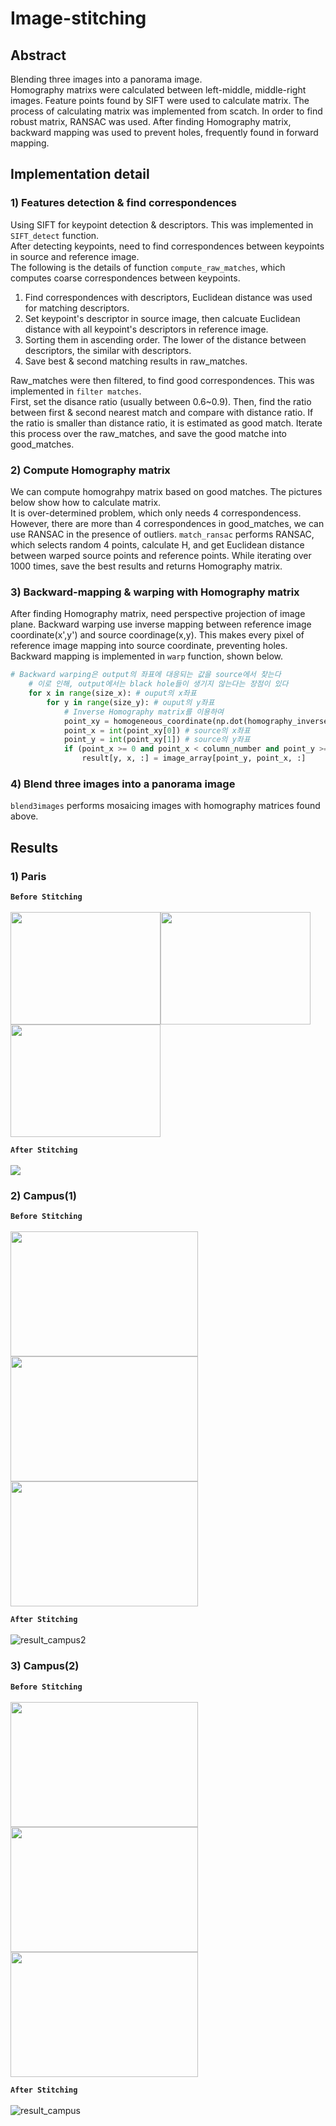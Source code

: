 # Image-stitching

## Abstract
Blending three images into a panorama image. <br>
Homography matrixs were calculated between left-middle, middle-right images.
Feature points found by SIFT were used to calculate matrix. The process of calculating matrix was implemented from scatch. 
In order to find robust matrix, RANSAC was used. After finding Homography matrix, backward mapping was used to prevent holes, frequently found in forward mapping.

## Implementation detail

### 1) Features detection & find correspondences 
Using SIFT for keypoint detection & descriptors. This was implemented in ```SIFT_detect``` function.<br>
After detecting keypoints, need to find correspondences between keypoints in source and reference image.<br>
The following is the details of function ```compute_raw_matches```, which computes coarse correspondences between keypoints.<br>
1) Find correspondences with descriptors, Euclidean distance was used for matching descriptors.<br>
2) Set keypoint's descriptor in source image, then calcuate Euclidean distance with all keypoint's descriptors in reference image.<br>
3) Sorting them in ascending order. The lower of the distance between descriptors, the similar with descriptors. 
4) Save best & second matching results in raw_matches.

Raw_matches were then filtered, to find good correspondences. This was implemented in ```filter matches```. <br>
First, set the disance ratio (usually between 0.6~0.9). Then, find the ratio between first & second nearest match and compare with distance ratio.
If the ratio is smaller than distance ratio, it is estimated as good match. Iterate this process over the raw_matches, and save the good matche into good_matches.

### 2) Compute Homography matrix 
We can compute homograhpy matrix based on good matches. The pictures below show how to calculate matrix. <br>
It is over-determined problem, which only needs 4 correspondencess. However, there are more than 4 correspondences in good_matches, we can use RANSAC in the presence of outliers. ```match_ransac``` performs RANSAC, which selects random 4 points, calculate H, and get Euclidean distance between warped source points and reference points. While iterating over 1000 times, save the best results and returns Homography matrix. 

### 3) Backward-mapping & warping with Homography matrix
After finding Homography matrix, need perspective projection of image plane. Backward warping use inverse mapping between reference image coordinate(x',y') and source coordinage(x,y). This makes every pixel of reference image mapping into source coordinate, preventing holes. Backward mapping is implemented in ```warp``` function, shown below.
```python
# Backward warping은 output의 좌표에 대응되는 값을 source에서 찾는다
    # 이로 인해, output에서는 black hole들이 생기지 않는다는 장점이 있다
    for x in range(size_x): # ouput의 x좌표
        for y in range(size_y): # ouput의 y좌표
            # Inverse Homography matrix를 이용하여 
            point_xy = homogeneous_coordinate(np.dot(homography_inverse, [[x+ offset_x], [y+offset_y], [1]]))
            point_x = int(point_xy[0]) # source의 x좌표
            point_y = int(point_xy[1]) # source의 y좌표
            if (point_x >= 0 and point_x < column_number and point_y >= 0 and point_y < row_number): # output 영역 안에서만 정의
                result[y, x, :] = image_array[point_y, point_x, :]
```
### 4) Blend three images into a panorama image
```blend3images``` performs mosaicing images with homography matrices found above. 
## Results
### 1) Paris
**```Before Stitching```** <br><br>
<img src="https://user-images.githubusercontent.com/50229148/209268114-94392358-aff3-49fe-9ab3-93dbc601a328.jpg" width="240" height="180"><img src="https://user-images.githubusercontent.com/50229148/209268230-37b06945-dba9-4676-9432-cff3f68d0978.jpg" width="240" height="180"><img src="https://user-images.githubusercontent.com/50229148/209268316-78170989-36e3-4a01-8a77-9109860d5955.jpg" width="240" height="180">

**```After Stitching```** <br><br>
<img src="https://user-images.githubusercontent.com/50229148/209268013-698ef979-98a4-459f-a981-b5553a107256.jpg"><br>

### 2) Campus(1) 
**```Before Stitching```** <br><br>
<img src="https://user-images.githubusercontent.com/50229148/209268707-26f9186c-5e89-4be8-a813-d07e42800885.png" width="300" height="200"><img src="https://user-images.githubusercontent.com/50229148/209268722-a783d2b5-c8e6-4f4e-8d9d-c11e492a6fe3.png" width="300" height="200"><img src="https://user-images.githubusercontent.com/50229148/209268754-b94adbc3-d49b-4458-9a73-9fa8cfc62688.png" width="300" height="200">

**```After Stitching```** <br><br>
![result_campus2](https://user-images.githubusercontent.com/50229148/209268606-806e3559-aca5-4f2b-8c32-e210bee17ed2.jpg)

### 3) Campus(2)
**```Before Stitching```** <br><br>
<img src="https://user-images.githubusercontent.com/50229148/209268879-a980fac0-090f-4cbd-960e-b764b73f528c.png" width="300" height="200"><img src="https://user-images.githubusercontent.com/50229148/209268897-262829e4-5ed1-497c-8899-a2bdb4a70613.png" width="300" height="200"><img src="https://user-images.githubusercontent.com/50229148/209268918-c8187876-ea39-4221-a026-3eb72585dde8.png" width="300" height="200">

**```After Stitching```** <br><br>
![result_campus](https://user-images.githubusercontent.com/50229148/209268609-66156904-3699-4e20-97e7-8cfaef961631.jpg)
